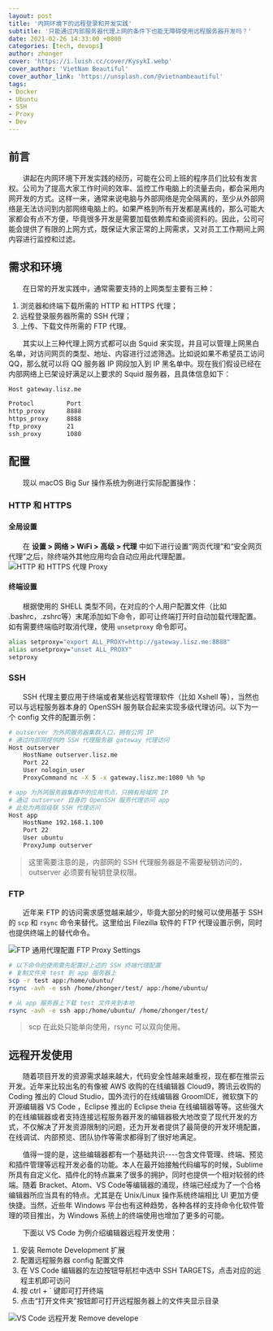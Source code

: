 ```yaml
---
layout: post
title: '内网环境下的远程登录和开发实践'
subtitle: '只能通过内部服务器代理上网的条件下也能无障碍使用远程服务器开发吗？'
date: 2021-02-26 14:33:00 +0800
categories: [tech, devops]
author: zhonger
cover: 'https://i.luish.cc/cover/KysykI.webp'
cover_author: 'VietNam Beautiful'
cover_author_link: 'https://unsplash.com/@vietnambeautiful'
tags: 
- Docker
- Ubuntu
- SSH
- Proxy
- Dev
---
```


## 前言

&emsp;&emsp;讲起在内网环境下开发实践的经历，可能在公司上班的程序员们比较有发言权。公司为了提高大家工作时间的效率、监控工作电脑上的流量去向，都会采用内网开发的方式。这样一来，通常来说电脑与外部网络是完全隔离的，至少从外部网络是无法访问到内部网络电脑上的。如果严格到所有开发都是离线的，那么可能大家都会有点不方便，毕竟很多开发是需要加载依赖库和查阅资料的。因此，公司可能会提供了有限的上网方式，既保证大家正常的上网需求，又对员工工作期间上网内容进行监控和过滤。

## 需求和环境

&emsp;&emsp;在日常的开发实践中，通常需要支持的上网类型主要有三种：

1. 浏览器和终端下载所需的 HTTP 和 HTTPS 代理；
2. 远程登录服务器所需的 SSH 代理；
3. 上传、下载文件所需的 FTP 代理。

&emsp;&emsp;其实以上三种代理上网方式都可以由 Squid 来实现，并且可以管理上网黑白名单，对访问网页的类型、地址、内容进行过滤筛选。比如说如果不希望员工访问 QQ，那么就可以将 QQ 服务器 IP 网段加入到 IP 黑名单中。现在我们假设已经在内部网络上已架设好满足以上要求的 Squid 服务器，且具体信息如下：

```bash
Host gateway.lisz.me

Protocl         Port
http_proxy      8888
https_proxy     8888
ftp_proxy       21
ssh_proxy       1080
```

## 配置

&emsp;&emsp;现以 macOS Big Sur 操作系统为例进行实际配置操作：

### HTTP 和 HTTPS

#### 全局设置

&emsp;&emsp;在 **设置 > 网络 > WiFi > 高级 > 代理** 中如下进行设置“网页代理”和“安全网页代理”之后，除终端外其他应用均会自动应用此代理配置。
![HTTP 和 HTTPS 代理 Proxy](https://i.luish.cc/blog/z3DnTh.webp)

#### 终端设置

&emsp;&emsp;根据使用的 SHELL 类型不同，在对应的个人用户配置文件（比如 .bashrc，.zshrc等）末尾添加如下命令，即可让终端打开时自动加载代理配置。如有需要终端临时取消代理，使用 `unsetproxy` 命令即可。

```bash
alias setproxy="export ALL_PROXY=http://gateway.lisz.me:8888"
alias unsetproxy="unset ALL_PROXY"
setproxy
```

### SSH

&emsp;&emsp;SSH 代理主要应用于终端或者某些远程管理软件（比如 Xshell 等），当然也可以与远程服务器本身的 OpenSSH 服务联合起来实现多级代理访问。以下为一个 config 文件的配置示例：

```bash
# outserver 为外网服务器集群入口，拥有公网 IP
# 通过内部网提供的 SSH 代理服务器 gateway 代理访问
Host outserver
    HostName outserver.lisz.me
    Port 22
    User nologin_user
    ProxyCommand nc -X 5 -x gateway.lisz.me:1080 %h %p

# app 为外网服务器集群中的应用节点，只拥有局域网 IP
# 通过 outserver 自身的 OpenSSH 服务代理访问 app
# 此处为两层级联 SSH 代理访问
Host app
    HostName 192.168.1.100
    Port 22
    User ubuntu
    ProxyJump outserver
```

> 这里需要注意的是，内部网的 SSH 代理服务器是不需要秘钥访问的，outserver 必须要有秘钥登录权限。

### FTP

&emsp;&emsp;近年来 FTP 的访问需求感觉越来越少，毕竟大部分的时候可以使用基于 SSH 的 `scp` 和 `rsync` 命令来替代。这里给出 Filezilla 软件的 FTP 代理设置示例，同时也提供终端上的替代命令。

![FTP 通用代理配置 FTP Proxy Settings](https://i.luish.cc/blog/DkWnSx.webp)

```bash
# 以下命令的使用需先配置好上述的 SSH 终端代理配置
# 复制文件夹 test 到 app 服务器上
scp -r test app:/home/ubuntu/
rsync -avh -e ssh /home/zhonger/test/ app:/home/ubuntu/

# 从 app 服务器上下载 test 文件夹到本地
rsync -avh -e ssh app:/home/ubuntu/ /home/zhonger/test/
```

> scp 在此处只能单向使用，rsync 可以双向使用。

## 远程开发使用

&emsp;&emsp;随着项目开发的资源需求越来越大，代码安全性越来越重视，现在都在推崇云开发。近年来比较出名的有像被 AWS 收购的在线编辑器 Cloud9，腾讯云收购的 Coding 推出的 Cloud Studio，国外流行的在线编辑器 GroomIDE，微软旗下的开源编辑器 VS Code ，Eclipse 推出的 Eclipse theia 在线编辑器等等。这些强大的在线编辑器或者支持连接远程服务器开发的编辑器极大地改变了现代开发的方式，不仅解决了开发资源限制的问题，还为开发者提供了最简便的开发环境配置，在线调试、内部预览、团队协作等需求都得到了很好地满足。

&emsp;&emsp;值得一提的是，这些编辑器都有一个基础共识----包含文件管理、终端、预览和插件管理等远程开发必备的功能。本人在最开始接触代码编写的时候，Sublime 所具有自定义化、插件化的特点赢来了很多的拥护，同时也提供一个相对较弱的终端。随着 Bracket、Atom、VS Code等编辑器的涌现，终端已经成为了一个合格编辑器所应当具有的特点。尤其是在 Unix/Linux 操作系统终端相比 UI 更加方便快捷。当然，近些年 Windows 平台也有这种趋势，各种各样的支持命令化软件管理的项目推出，为 Windows 系统上的终端使用也增加了更多的可能。

&emsp;&emsp;下面以 VS Code 为例介绍编辑器远程开发使用：

1. 安装 Remote Development 扩展
2. 配置远程服务器 config 配置文件
3. 在 VS Code 编辑器的左边按钮导航栏中选中 SSH TARGETS，点击对应的远程主机即可访问
4. 按 ctrl + ` 键即可打开终端
5. 点击“打开文件夹”按钮即可打开远程服务器上的文件夹显示目录

![VS Code 远程开发 Remove develope](https://i.luish.cc/blog/zw3gDC.webp)
